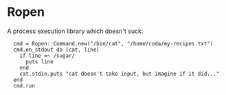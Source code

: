 Ropen
=====

A process execution library which doesn't suck.

      cmd = Ropen::Command.new("/bin/cat", "/home/coda/my-recipes.txt")
      cmd.on_stdout do |cat, line|
        if line =~ /sugar/
          puts line
        end
        cat.stdin.puts "cat doesn't take input, but imagine if it did..."
      end
      cmd.run

